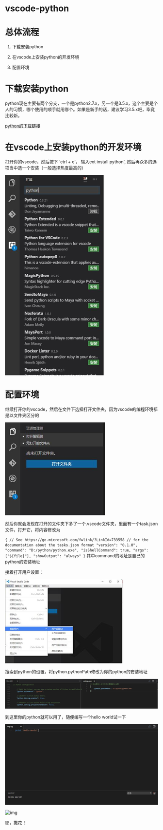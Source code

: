 # vscode-python
# 总体流程
1. 下载安装python

2. 在vscode上安装python的开发环境

3. 配置环境

# 下载安装python
python现在主要有两个分支，一个是python2.7.x，另一个是3.5.x，这个主要是个人的习惯，哪个使用的顺手就用哪个。如果是新手的话，建议学习3.5.x吧，毕竟比较新。

[python的下载链接](https://www.python.org/downloads/)

# 在vscode上安装python的开发环境
打开你的vscode，然后按下 ‘ctrl + e’， 输入ext install python', 然后再众多的选项当中选一个安装（一般选择热度最高的）

![image](https://github.com/Fuyi-Huang/Fuyi-Huang.github.io-vscode-python/raw/master/pictures/capture.JPG)

# 配置环境
继续打开你的vscode，然后在文件下选择打开文件夹，因为vscode的编程环境都是以文件夹区分的

![image](https://github.com/Fuyi-Huang/Fuyi-Huang.github.io-vscode-python/raw/master/pictures/capture1.JPG)

然后你就会发现在打开的文件夹下多了一个.vscode文件夹，里面有一个task.json文件，打开它，将内容修改为

`
{
    // See https://go.microsoft.com/fwlink/?LinkId=733558
    // for the documentation about the tasks.json format
    "version": "0.1.0",
    "command": "D:/python/python.exe",
    "isShellCommand": true,
    "args": ["${file}"],
    "showOutput": "always"
}
`
其中command的地址是自己的python的安装地址

接着打开用户设置：

![image](https://github.com/Fuyi-Huang/Fuyi-Huang.github.io-vscode-python/raw/master/pictures/capture2.JPG)

搜索到python的设置，将python.pythonPath修改为你的python的安装地址

![image](https://github.com/Fuyi-Huang/Fuyi-Huang.github.io-vscode-python/raw/master/pictures/capture3.JPG)

到这里你的python就可以用了，随便编写一个hello world试一下

![image](https://github.com/Fuyi-Huang/Fuyi-Huang.github.io-vscode-python/raw/master/pictures/capture4.JPG)

![img](http://img05.tooopen.com/images/20140604/sy_62331342149.jpg)

耶，撒花！
